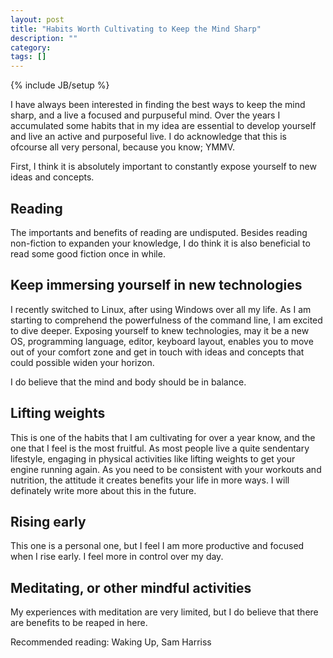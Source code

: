```yaml
---
layout: post
title: "Habits Worth Cultivating to Keep the Mind Sharp"
description: ""
category: 
tags: []
---
```

{% include JB/setup %}

I have always been interested in finding the best ways to keep the mind sharp, and a live a focused and purpuseful mind. Over the years I accumulated some habits that in my idea are essential to develop yourself and live an active and purposeful live. I do acknowledge that this is ofcourse all very personal, because you know; YMMV.

First, I think it is absolutely important to constantly expose yourself to new ideas and concepts.

## Reading
The importants and benefits of reading are undisputed. Besides reading non-fiction to expanden your knowledge, I do think it is also beneficial to read some good fiction once in while.

## Keep immersing yourself in new technologies
I recently switched to Linux, after using Windows over all my life. As I am starting to comprehend the powerfulness of the command line, I am excited to dive deeper. Exposing yourself to knew technologies, may it be a new OS, programming language, editor, keyboard layout, enables you to move out of your comfort zone and get in touch with ideas and concepts that could possible widen your horizon.

I do believe that the mind and body should be in balance.

## Lifting weights
This is one of the habits that I am cultivating for over a year know, and the one that I feel is the most fruitful. As most people live a quite sendentary lifestyle, engaging in physical activities like lifting weights to get your engine running again. As you need to be consistent with your workouts and nutrition, the attitude it creates benefits your life in more ways. I will definately write more about this in the future.

## Rising early
This one is a personal one, but I feel I am more productive and focused when I rise early. I feel more in control over my day.

## Meditating, or other mindful activities
My experiences with meditation are very limited, but I do believe that there are benefits to be reaped in here.

Recommended reading: Waking Up, Sam Harriss



